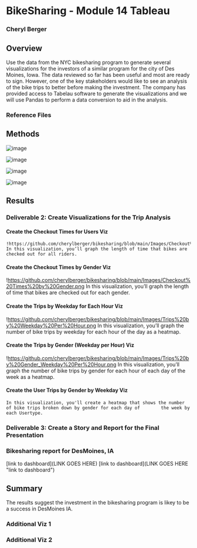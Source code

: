 # BikeSharing - Module 14 Tableau
### Cheryl Berger

## Overview
Use the data from the NYC bikesharing program to generate several visualizations for the investors of a similar program for the city of Des Moines, Iowa. The data reviewed so far has been useful and most are ready to sign.  However, one of the key stakeholders would like to see an analysis of the bike trips to better before making the investment. The company has provided access to Tabelau software to generate the visualizations and we will use Pandas to perform a data conversion to aid in the analysis. 

### Reference Files

## Methods

![image](https://user-images.githubusercontent.com/94234511/156903938-6c2363f4-ba80-4cab-ae02-f991af5ca33b.png)

![image](https://user-images.githubusercontent.com/94234511/156903949-2e61e7a1-6367-4b0f-99d4-4045388f1b06.png)

![image](https://user-images.githubusercontent.com/94234511/156903965-48ddd7b1-d572-4895-979e-3d88344fb55f.png)

![image](https://user-images.githubusercontent.com/94234511/156903974-53646371-e078-4475-992f-473a47c59ee1.png)

## Results

### Deliverable 2: Create Visualizations for the Trip Analysis 
  #### Create the Checkout Times for Users Viz
    !https://github.com/cherylberger/bikesharing/blob/main/Images/Checkout%20Times%20for%20Users.png
    In this visualization, you’ll graph the length of time that bikes are checked out for all riders.

  #### Create the Checkout Times by Gender Viz
  !https://github.com/cherylberger/bikesharing/blob/main/Images/Checkout%20Times%20by%20Gender.png
    In this visualization, you’ll graph the length of time that bikes are checked out for each gender.

  #### Create the Trips by Weekday for Each Hour Viz
  !https://github.com/cherylberger/bikesharing/blob/main/Images/Trips%20by%20Weekday%20Per%20Hour.png
    In this visualization, you’ll graph the number of bike trips by weekday for each hour of the day as a heatmap.

  #### Create the Trips by Gender (Weekday per Hour) Viz
  !https://github.com/cherylberger/bikesharing/blob/main/Images/Trips%20by%20Gender_Weekday%20Per%20Hour.png
    In this visualization, you’ll graph the number of bike trips by gender for each hour of each day of the week as a heatmap.

  #### Create the User Trips by Gender by Weekday Viz
  
  
    In this visualization, you'll create a heatmap that shows the number of bike trips broken down by gender for each day of        the week by each Usertype.

### Deliverable 3: Create a Story and Report for the Final Presentation

### Bikesharing report for DesMoines, IA

[link to dashboard](LINK GOES HERE)
[link to dashboard](LINK GOES HERE "link to dashboard")

## Summary

The results suggest the investment in the bikesharing program is likey to be a success in DesMoines IA.  

### Additional Viz 1

### Additional Viz 2
